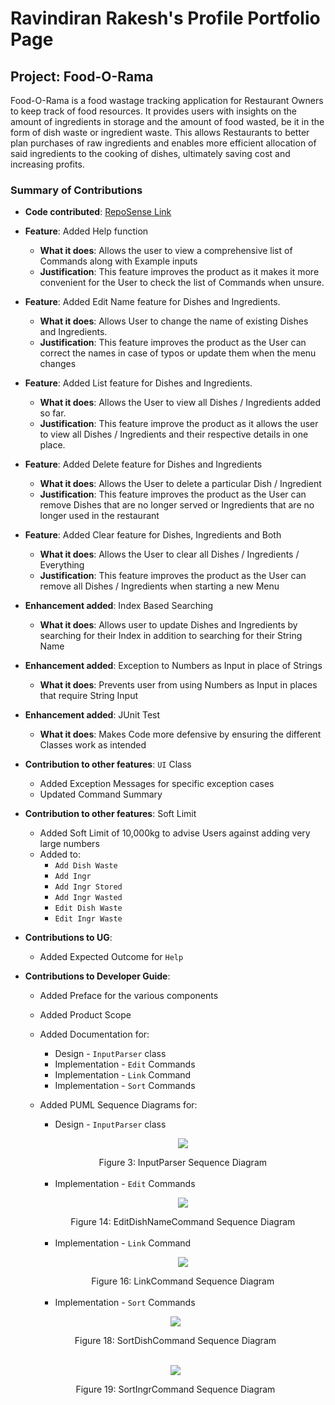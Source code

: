 # Ravindiran Rakesh's Profile Portfolio Page

## Project: Food-O-Rama
Food-O-Rama is a food wastage tracking application for
Restaurant Owners to keep track of food resources.
It provides users with insights on the amount of
ingredients in storage and the amount of food wasted,
be it in the form of dish waste or ingredient waste.
This allows Restaurants to better plan purchases of raw ingredients
and enables more efficient allocation of said ingredients to the cooking of dishes,
ultimately saving cost and increasing profits.

### Summary of Contributions

* **Code contributed**: [RepoSense Link](https://nus-cs2113-ay2122s1.github.io/tp-dashboard/?search=Rakesh12000&sort=groupTitle&sortWithin=title&timeframe=commit&mergegroup=&groupSelect=groupByRepos&breakdown=true&checkedFileTypes=docs~functional-code~test-code~other&since=2021-09-25&tabOpen=true&tabType=authorship&tabAuthor=Rakesh12000&tabRepo=AY2122S1-CS2113T-W11-4%2Ftp%5Bmaster%5D&authorshipIsMergeGroup=false&authorshipFileTypes=docs~functional-code~test-code&authorshipIsBinaryFileTypeChecked=false&zFR=false)
* **Feature**: Added Help function
  * **What it does**: Allows the user to view a comprehensive list of 
  Commands along with Example inputs
  * **Justification**: This feature improves the product as it makes it 
  more convenient for the User to check the list of Commands when unsure.
* **Feature**: Added Edit Name feature for Dishes and Ingredients.
    * **What it does**: Allows User to change the name of existing Dishes
  and Ingredients.
    * **Justification**: This feature improves the product as the User can 
  correct the names in case of typos or update them when the menu changes
* **Feature**: Added List feature for Dishes and Ingredients.
    * **What it does**: Allows the User to view all Dishes / Ingredients added
  so far.
    * **Justification**: This feature improve the product as it allows the user
  to view all Dishes / Ingredients and their respective details in one place.
* **Feature**: Added Delete feature for Dishes and Ingredients
    * **What it does**: Allows the User to delete a particular Dish / Ingredient
    * **Justification**: This feature improves the product as the User can remove Dishes
  that are no longer served or Ingredients that are no longer used in the restaurant
* **Feature**: Added Clear feature for Dishes, Ingredients and Both
  * **What it does**: Allows the User to clear all Dishes / Ingredients / Everything
  * **Justification**: This feature improves the product as the User can remove all
  Dishes / Ingredients when starting a new Menu
* **Enhancement added**: Index Based Searching
  * **What it does**: Allows user to update Dishes and Ingredients by searching for their Index in 
  addition to searching for their String Name
* **Enhancement added**: Exception to Numbers as Input in place of Strings
  * **What it does**: Prevents user from using Numbers as Input in places that require String Input
* **Enhancement added**: JUnit Test
  * **What it does**: Makes Code more defensive by ensuring the different Classes work as intended
* **Contribution to other features**: `UI` Class
  * Added Exception Messages for specific exception cases
  * Updated Command Summary
* **Contribution to other features**: Soft Limit
  * Added Soft Limit of 10,000kg to advise Users against adding very large numbers 
  * Added to:
    * `Add Dish Waste`
    * `Add Ingr`
    * `Add Ingr Stored`
    * `Add Ingr Wasted`
    * `Edit Dish Waste`
    * `Edit Ingr Waste`
* **Contributions to UG**:
  * Added Expected Outcome for `Help`
* **Contributions to Developer Guide**:
  * Added Preface for the various components
  * Added Product Scope 
  * Added Documentation for:
    * Design - `InputParser` class
    * Implementation - `Edit` Commands
    * Implementation - `Link` Command
    * Implementation - `Sort` Commands
  * Added PUML Sequence Diagrams for:
    * Design - `InputParser` class
    
    <p align="center">
        <img src="https://ay2122s1-cs2113t-w11-4.github.io/tp/images/input_parser_sequence.png">
      </p>
      <center>Figure 3: InputParser Sequence Diagram</center>
      <br>
    
    * Implementation - `Edit` Commands
    <p align="center">
        <img src="https://ay2122s1-cs2113t-w11-4.github.io/tp/images/edit_dish_name_sequence.png">
    </p>
    <center>Figure 14: EditDishNameCommand Sequence Diagram</center>
    <br>
    
    * Implementation - `Link` Command 
    <p align="center">
        <img src="https://ay2122s1-cs2113t-w11-4.github.io/tp/images/link_sequence.png">
    </p>
    <center>Figure 16: LinkCommand Sequence Diagram</center>
    <br>
    
    * Implementation - `Sort` Commands
  <p align="center">
      <img src="https://ay2122s1-cs2113t-w11-4.github.io/tp/images/sort_dish_sequence.png">
  </p>
  <center>Figure 18: SortDishCommand Sequence Diagram</center>
  <br>

  <p align="center">
      <img src="https://ay2122s1-cs2113t-w11-4.github.io/tp/images/sort_ingr_sequence.png">
  </p>
  <center>Figure 19: SortIngrCommand Sequence Diagram</center>
  <br>
